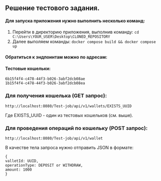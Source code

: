 ## Решение тестового задания.

#### Для запуска приложения нужно выполнить несколько команд:

1. Перейти в директорию приложения, выполнив команду:
   `cd C:\Users\YOUR_USER\Desktop\CLONED_REPOSITORY`
2. Далее выполяем команды:
   `docker compose build && docker compose up`

#### Обратиться к эндпоинтам можно по адресам:

#### Тестовые кошельки:
```
6b15f4f4-c478-44f3-b026-3abf2dcb08ae
1b15f4f4-c478-44f3-b026-3abf2dcb08ea
```


### Для получения кошелька (GET запрос):

`http://localhost:8080/Test-job/api/v1/wallets/EXISTS_UUID`

Где EXISTS_UUID - один из тестовых кошельков (см. выше).


### Для проведения операций по кошельку (POST запрос):

`http://localhost:8080/Test-job/api/v1/wallet`

В качестве тела запроса нужно отправить JSON в формате:
```
{ 
valletId: UUID,
operationType: DEPOSIT or WITHDRAW,
amount: 1000
}
```





